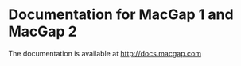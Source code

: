 # Documentation for MacGap 1 and MacGap 2

The documentation is available at http://docs.macgap.com
